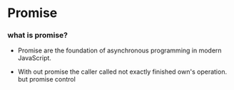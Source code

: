 # Promise

### what is promise?

- Promise are the foundation of asynchronous programming in modern JavaScript.
  
- With out promise the caller called not exactly finished own's operation. but promise control